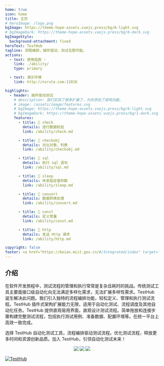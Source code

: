 ```yaml
---
home: true
icon: home
title: 主页
# heroImage: /logo.png
bgImage: https://theme-hope-assets.vuejs.press/bg/6-light.svg
# bgImageDark: https://theme-hope-assets.vuejs.press/bg/6-dark.svg
bgImageStyle:
  background-attachment: fixed
heroText: TestHub
tagline: 流程编排，插件驱动，测试无限可能。
actions:
  - text: 使用指南 💡
    link: ./ability/
    type: primary

  - text: 演示环境
    link: http://nsrule.com:11018

highlights:
  - header: 插件驱动测试
    # description: 我们实现了很多扩展了，为你添加了成吨功能。
    # image: /assets/image/features.svg
    # bgImage: https://theme-hope-assets.vuejs.press/bg/6-light.svg
    # bgImageDark: https://theme-hope-assets.vuejs.press/bg/1-dark.svg
    features:
      - title: 🍎 check
        details: 进行数据校验
        link: /ability/check.md

      - title: 🍊 checkobj
        details: 对比对象、列表
        link: /ability/checkobj.md

      - title: 🍇 sql
        details: 执行 sql 语句
        link: /ability/sql.md

      - title: 🍉 sleep
        details: 休息指定毫秒数
        link: /ability/sleep.md

      - title: 🥭 convert
        details: 数据转换处理
        link: /ability/convert.md

      - title: 🍌 const
        details: 定义常量
        link: /ability/const.md

      - title: 🍒 http
        details: 发送 Http 请求
        link: /ability/http.md

copyright: false
footer: <a href="https://beian.miit.gov.cn/#/Integrated/index" target="_blank">冀ICP备2023015071号</a>
---
```


## 介绍

在软件开发旅程中，测试流程的管理和执行常常是复杂且耗时的挑战。传统测试工具主要面接口级自动化向无法满足多样化需求，无法扩展多样性需求。TestHub 诞生解决此问题。我们引入独特的流程编排功能，轻松定义、管理和执行测试流程。TestHub 插件式架构扩展能力无限，适用于自动化测试、流程调度及其他自动化任务。TestHub 提供直观易用界面，直观设计测试流程。简单拖放和连接步骤构建完整测试流程，包括执行测试用例、准备数据、配置环境等。在统一平台上高效一致完成。

选择 TestHub 自动化测试工具，流程编排驱动测试流程。优化测试流程，释放更多时间和资源创新品质。加入 TestHub，引领自动化测试未来！

<h4 align="center" style="margin: 0 0 0; font-weight: bold;">
<a align="center"  href="https://gitee.com/failedgoddess/test-hub/stargazers"><img src="https://gitee.com/failedgoddess/test-hub/badge/star.svg?theme=gvp"></a>
<a align="center" href="https://gitee.com/failedgoddess/test-hub/blob/master/LICENSE"><img src="https://img.shields.io/badge/license-Apache--2.0-green"></a>
<a align="center" href="https://gitee.com/failedgoddess/test-hub"><img src="https://img.shields.io/badge/version-v1.0.0-blue"></a>
</h4>

[![TestHub](https://gitee.com/failedgoddess/TestHub/widgets/widget_card.svg?colors=4183c4,ffffff,ffffff,e3e9ed,666666,9b9b9b)](https://gitee.com/failedgoddess/TestHub)
